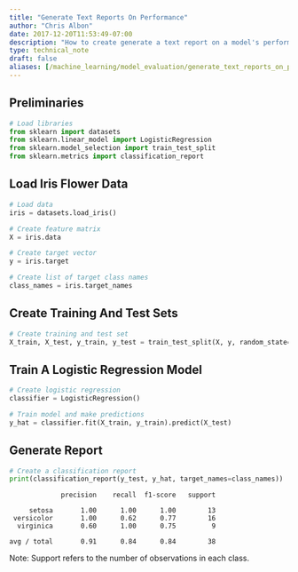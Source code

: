 ```yaml
---
title: "Generate Text Reports On Performance"
author: "Chris Albon"
date: 2017-12-20T11:53:49-07:00
description: "How to create generate a text report on a model's performance in scikit-learn for machine learning in Python."
type: technical_note
draft: false
aliases: [/machine_learning/model_evaluation/generate_text_reports_on_performance/]
---
```

## Preliminaries


```python
# Load libraries
from sklearn import datasets
from sklearn.linear_model import LogisticRegression
from sklearn.model_selection import train_test_split
from sklearn.metrics import classification_report
```

## Load Iris Flower Data


```python
# Load data
iris = datasets.load_iris()

# Create feature matrix
X = iris.data

# Create target vector
y = iris.target

# Create list of target class names
class_names = iris.target_names
```

## Create Training And Test Sets


```python
# Create training and test set
X_train, X_test, y_train, y_test = train_test_split(X, y, random_state=1)
```

## Train A Logistic Regression Model


```python
# Create logistic regression
classifier = LogisticRegression()

# Train model and make predictions
y_hat = classifier.fit(X_train, y_train).predict(X_test)
```

## Generate Report


```python
# Create a classification report
print(classification_report(y_test, y_hat, target_names=class_names))
```

                 precision    recall  f1-score   support
    
         setosa       1.00      1.00      1.00        13
     versicolor       1.00      0.62      0.77        16
      virginica       0.60      1.00      0.75         9
    
    avg / total       0.91      0.84      0.84        38
    


Note: Support refers to the number of observations in each class.
